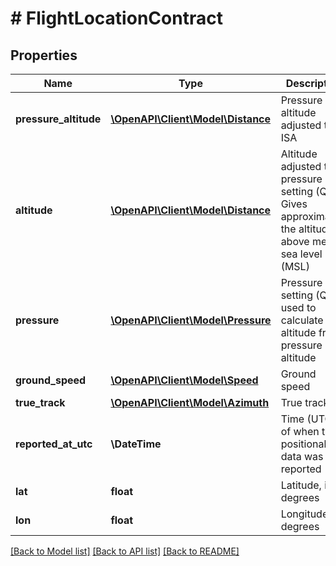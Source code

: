 # # FlightLocationContract

## Properties

Name | Type | Description | Notes
------------ | ------------- | ------------- | -------------
**pressure_altitude** | [**\OpenAPI\Client\Model\Distance**](Distance.md) | Pressure altitude adjusted to ISA |
**altitude** | [**\OpenAPI\Client\Model\Distance**](Distance.md) | Altitude adjusted to pressure setting (QNH)  Gives approximately the altitude above mean sea level (MSL) |
**pressure** | [**\OpenAPI\Client\Model\Pressure**](Pressure.md) | Pressure setting (QNH) used to calculate altitude from pressure altitude |
**ground_speed** | [**\OpenAPI\Client\Model\Speed**](Speed.md) | Ground speed |
**true_track** | [**\OpenAPI\Client\Model\Azimuth**](Azimuth.md) | True track |
**reported_at_utc** | **\DateTime** | Time (UTC) of when this positional data was reported |
**lat** | **float** | Latitude, in degrees |
**lon** | **float** | Longitude, in degrees |

[[Back to Model list]](../../README.md#models) [[Back to API list]](../../README.md#endpoints) [[Back to README]](../../README.md)
